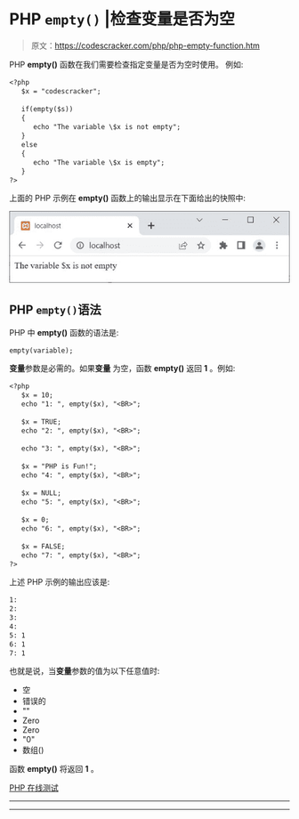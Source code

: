 # PHP `empty()` |检查变量是否为空

> 原文：<https://codescracker.com/php/php-empty-function.htm>

PHP **empty()** 函数在我们需要检查指定变量是否为空时使用。 例如:

```
<?php
   $x = "codescracker";

   if(empty($s))
   {
      echo "The variable \$x is not empty";
   }
   else
   {
      echo "The variable \$x is empty";
   }
?>
```

上面的 PHP 示例在 **empty()** 函数上的输出显示在下面给出的快照中:

![php empty function](img/7571d24e1ef531383d3729088461c480.png)

## PHP `empty()`语法

PHP 中 **empty()** 函数的语法是:

```
empty(variable);
```

**变量**参数是必需的。如果**变量** 为空，函数 **empty()** 返回 **1** 。例如:

```
<?php
   $x = 10;
   echo "1: ", empty($x), "<BR>";

   $x = TRUE;
   echo "2: ", empty($x), "<BR>";

   echo "3: ", empty($x), "<BR>";

   $x = "PHP is Fun!";
   echo "4: ", empty($x), "<BR>";

   $x = NULL;
   echo "5: ", empty($x), "<BR>";

   $x = 0;
   echo "6: ", empty($x), "<BR>";

   $x = FALSE;
   echo "7: ", empty($x), "<BR>";
?>
```

上述 PHP 示例的输出应该是:

```
1:
2:
3:
4:
5: 1
6: 1
7: 1
```

也就是说，当**变量**参数的值为以下任意值时:

*   空
*   错误的
*   ""
*   Zero
*   Zero
*   "0"
*   数组()

函数 **empty()** 将返回 **1** 。

[PHP 在线测试](/exam/showtest.php?subid=8)

* * *

* * *